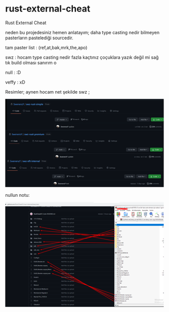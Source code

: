 # rust-external-cheat
Rust External Cheat

neden bu projedesiniz hemen anlatayım;
daha type casting nedir bilmeyen pasterların pastelediği sourcedir.

tam paster list : (ref,at,bak,mrk,the,apo)

swz : hocam type casting nedir fazla kaçtınız çoçuklara yazık değil mi sağ tık build olması sanırım o 

null : :D

veffy : xD

Resimler;
aynen hocam net şekilde swz ;

![res1](https://github.com/orcunxrd/rust-external-cheat/blob/main/images/aynen%20hocam.png?raw=true)

nullun notu:

![res2](https://github.com/orcunxrd/rust-external-cheat/blob/main/allahim.png?raw=true)
